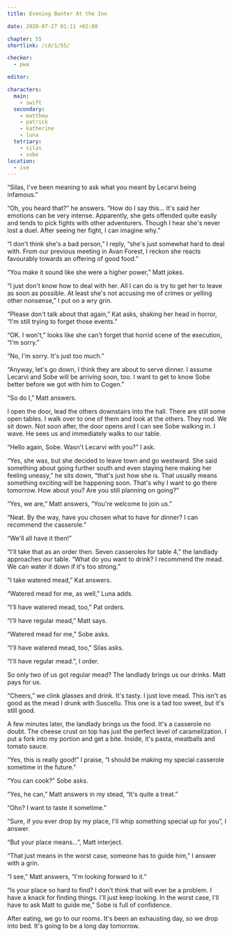 ```yaml
---
title: Evening Banter At the Inn

date: 2020-07-27 01:11 +02:00

chapter: 55
shortlink: /cd/1/55/

checker:
  - pwa

editor: 

characters:
  main:
    - swift
  secondary:
    - matthew
    - patrick
    - katherine
    - luna
  tetriary:
    - silas
    - sobe
location:
  - ise
---
```

“Silas, I've been meaning to ask what you meant by Lecarvi being infamous.”

“Oh, you heard that?” he answers.
“How do I say this… It's said her emotions can be very intense.
Apparently, she gets offended quite easily and tends to pick fights with other adventurers.
Though I hear she's never lost a duel.
After seeing her fight, I can imagine why.”

“I don't think she's a bad person,” I reply, “she's just somewhat hard to deal with.
From our previous meeting in Avan Forest, I reckon she reacts favourably towards an offering of good food.”

“You make it sound like she were a higher power,” Matt jokes.

“I just don't know how to deal with her.
All I can do is try to get her to leave as soon as possible.
At least she's not accusing me of crimes or yelling other nonsense,” I put on a wry grin.

“Please don't talk about that again,” Kat asks, shaking her head in horror, “I'm still trying to forget those events.”

“OK. I won't,” looks like she can't forget that horrid scene of the execution, “I'm sorry.”

“No, I'm sorry. It's just too much.”

“Anyway, let's go down, I think they are about to serve dinner.
I assume Lecarvi and Sobe will be arriving soon, too.
I want to get to know Sobe better before we got with him to Cogen.”

“So do I,” Matt answers.

I open the door, lead the others downstairs into the hall.
There are still some open tables.
I walk over to one of them and look at the others.
They nod.
We sit down.
Not soon after, the door opens and I can see Sobe walking in.
I wave.
He sees us and immediately walks to our table.

“Hello again, Sobe.
Wasn't Lecarvi with you?” I ask.

“Yes, she was, but she decided to leave town and go westward.
She said something about going further south and even staying here making her feeling uneasy,” he sits down, “that's just how she is.
That usually means something exciting will be happening soon.
That's why I want to go there tomorrow.
How about you?
Are you still planning on going?”

“Yes, we are,” Matt answers, “You're welcome to join us.”

“Neat. By the way, have you chosen what to have for dinner?
I can recommend the casserole.”

“We'll all have it then!”

“I'll take that as an order then.
Seven casseroles for table 4,” the landlady approaches our table.
“What do you want to drink?
I recommend the mead.
We can water it down if it's too strong.”

“I take watered mead,” Kat answers.

“Watered mead for me, as well,” Luna adds.

“I'll have watered mead, too,” Pat orders.

“I'll have regular mead,” Matt says.

“Watered mead for me,” Sobe asks.

“I'll have watered mead, too,” Silas asks.

“I'll have regular mead.”, I order.

So only two of us got regular mead?
The landlady brings us our drinks.
Matt pays for us.

“Cheers,” we clink glasses and drink.
It's tasty.
I just love mead.
This isn't as good as the mead I drunk with Suscellu.
This one is a tad too sweet, but it's still good.

A few minutes later, the landlady brings us the food.
It's a casserole no doubt.
The cheese crust on top has just the perfect level of caramelization.
I put a fork into my portion and get a bite.
Inside, it's pasta, meatballs and tomato sauce.

“Yes, this is really good!” I praise, “I should be making my special casserole sometime in the future.”

“You can cook?” Sobe asks.

“Yes, he can,” Matt answers in my stead, “It's quite a treat.”

“Oho? I want to taste it sometime.”

“Sure, if you ever drop by my place, I'll whip something special up for you”, I answer.

“But your place means…”, Matt interject.

“That just means in the worst case, someone has to guide him,” I answer with a grin.

“I see,” Matt answers, “I'm looking forward to it.”

“Is your place so hard to find? I don't think that will ever be a problem.
I have a knack for finding things.
I'll just keep looking.
In the worst case, I'll have to ask Matt to guide me,” Sobe is full of confidence.

After eating, we go to our rooms.
It's been an exhausting day, so we drop into bed.
It's going to be a long day tomorrow.
